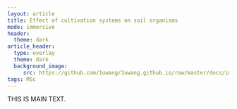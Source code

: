 ```yaml
---
layout: article
title: Effect of cultivation systems on soil organisms
mode: immersive
header:
  theme: dark
article_header:
  type: overlay
  theme: dark
  background_image:
     src: https://github.com/1uwang/1uwang.github.io/raw/master/docs/images/image4.jpg
tags: MSc
---
```


THIS IS MAIN TEXT.
